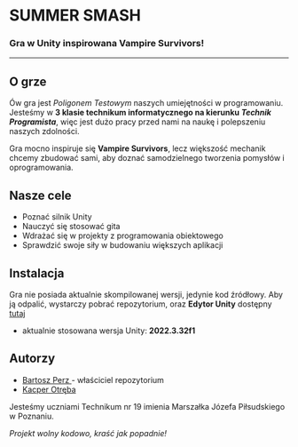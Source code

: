 # SUMMER SMASH
### Gra w Unity inspirowana Vampire Survivors!
---
## O grze
Ów gra jest <i>Poligonem Testowym</i> naszych umiejętności w programowaniu. Jesteśmy w <b>3 klasie technikum informatycznego na kierunku <i>Technik Programista</i></b>, więc jest dużo pracy przed nami na naukę i polepszeniu naszych zdolności.

Gra mocno inspiruje się <b>Vampire Survivors</b>, lecz większość mechanik chcemy zbudować sami, aby doznać samodzielnego tworzenia pomysłów i oprogramowania.

<!--- TODO: Tutaj dodać potem jakiś filmik gameplay'u -->

## Nasze cele
* Poznać silnik Unity
* Nauczyć się stosować gita
* Wdrażać się w projekty z programowania obiektowego
* Sprawdzić swoje siły w budowaniu większych aplikacji

## Instalacja
Gra nie posiada aktualnie skompilowanej wersji, jedynie kod źródłowy.
Aby ją odpalić, wystarczy pobrać repozytorium, oraz <b>Edytor Unity</b>
dostępny <a href="https://unity.com/download">tutaj</a>
* aktualnie stosowana wersja Unity: <b>2022.3.32f1</b>

## Autorzy
* <a href="https://github.com/PerzotProgrammer">Bartosz Perz </a> - właściciel repozytorium
* <a href="https://github.com/KacperOtreba">Kacper Otręba</a> 

Jesteśmy uczniami Technikum nr 19 imienia Marszałka Józefa Piłsudskiego w Poznaniu.

<i>Projekt wolny kodowo, kraść jak popadnie!</i>